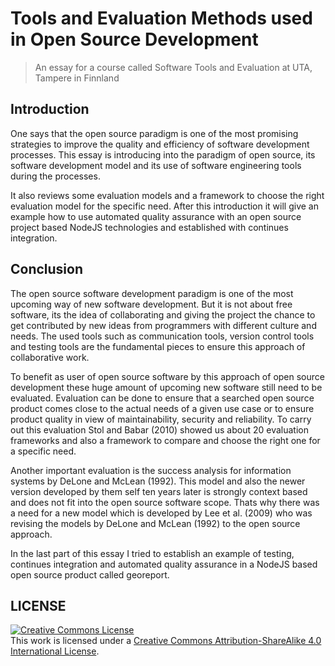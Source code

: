 Tools and Evaluation Methods used in Open Source Development 
============================================================

> An essay for a course called Software Tools and Evaluation at UTA, Tampere in Finnland


Introduction
------------

One says that the open source paradigm is one of the most promising strategies to improve the quality and efficiency of software development processes. This essay is introducing into the paradigm of open source, its software development model and its use of software engineering tools during the processes.

It also reviews some evaluation models and a framework to choose the right evaluation model for the specific need. After this introduction it will give an example how to use automated quality assurance with an open source project based NodeJS technologies and established with continues integration.


Conclusion
----------

The open source software development paradigm is one of the most upcoming way of new software development. But it is not about free software, its the idea of collaborating and giving the project the chance to get contributed by new ideas from programmers with different culture and needs. The used tools such as communication tools, version control tools and testing tools are the fundamental pieces to ensure this approach of collaborative work.

To benefit as user of open source software by this approach of open source development these huge amount of upcoming new software still need to be evaluated. Evaluation can be done to ensure that a searched open source product comes close to the actual needs of a given use case or to ensure product quality in view of maintainability, security and reliability. To carry out this evaluation Stol and Babar (2010) showed us about 20 evaluation frameworks and also a framework to compare and choose the right one for a specific need.

Another important evaluation is the success analysis for information systems by DeLone and McLean (1992). This model and also the newer version developed by them self ten years later is strongly context based and does not fit into the open source software scope. Thats why there was a need for a new model which is developed by Lee et al. (2009) who was revising the models by DeLone and McLean (1992) to the open source approach.

In the last part of this essay I tried to establish an example of testing, continues integration and automated quality assurance in a NodeJS based open source product called georeport.

LICENSE
-------

<a rel="license" href="http://creativecommons.org/licenses/by-sa/4.0/"><img alt="Creative Commons License" style="border-width:0" src="http://i.creativecommons.org/l/by-sa/4.0/88x31.png" /></a><br />This work is licensed under a <a rel="license" href="http://creativecommons.org/licenses/by-sa/4.0/">Creative Commons Attribution-ShareAlike 4.0 International License</a>.